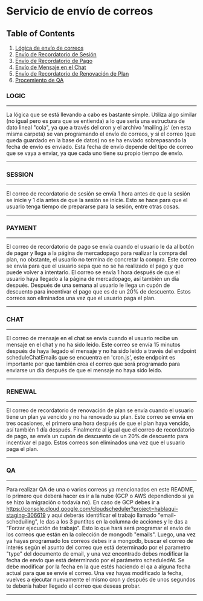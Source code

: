 # Servicio de envío de correos

## Table of Contents

1. [Lógica de envío de correos](#logic)
1. [Envío de Recordatorio de Sesión](#session)
2. [Envío de Recordatorio de Pago](#payment)
3. [Envío de Mensaje en el Chat](#chat)
4. [Envío de Recordatorio de Renovación de Plan](#renewal)
5. [Procemiento de QA](#QA)

### LOGIC

---

La lógica que se está llevando a cabo es bastante simple. Utiliza algo similar (no igual pero es para que se entienda)
a lo que sería una estructura de dato lineal "cola", ya que a través del cron y el archivo 'mailing.js' (en esta misma carpeta)
se van programando el envío de correos, y si el correo (que queda guardado en la base de datos) no se ha enviado sobrepasando
la fecha de envío es enviado.
Esta fecha de envío depende del tipo de correo que se vaya a enviar, ya que cada uno tiene su propio tiempo de envío. 

---

### SESSION

---

El correo de recordatorio de sesión se envía 1 hora antes de que la sesión se inicie y 1 día antes de que la sesión se inicie.
Esto se hace para que el usuario tenga tiempo de prepararse para la sesión, entre otras cosas.

---

### PAYMENT

---

El correo de recordatorio de pago se envía cuando el usuario le da al botón de pagar y llega a la página de mercadopago para
realizar la compra del plan, no obstante, el usuario no termina de concretar la compra. Este correo se envía para que el usuario
sepa que no se ha realizado el pago y que puede volver a intentarlo. El correo se envía 1 hora después de que el usuario
haya llegado a la página de mercadopago, así también un día después. Después de una semana al usuario le llega un cupón de
descuento para incentivar el pago que es de un 20% de descuento. Estos correos son eliminados una vez que el usuario paga el plan.

---

### CHAT

---

El correo de mensaje en el chat se envía cuando el usuario recibe un mensaje en el chat y no ha sido leido. Este correo se envía
15 minutos después de haya llegado el mensaje y no ha sido leido a través del endpoint scheduleChatEmails que se encuentra
en 'cron.js', este endpoint es importante por que también crea el correo que será programado para enviarse un día después de
que el mensaje no haya sido leido.

---

### RENEWAL

---

El correo de recordatorio de renovación de plan se envía cuando el usuario tiene un plan ya vencido y no ha renovado su plan.
Este correo se envía en tres ocasiones, el primero una hora después de que el plan haya vencido, así también 1 día después.
Finalmente al igual que el correo de recordatorio de pago, se envía un cupón de descuento de un 20% de descuento para incentivar
el pago. Estos correos son eliminados una vez que el usuario paga el plan.

---

### QA

---

Para realizar QA de una o varios correos ya mencionados en este README, lo primero que deberá hacer es ir a la nube 
(GCP o AWS dependiendo si ya se hizo la migración o todavía no). En caso de GCP debes ir a 
https://console.cloud.google.com/cloudscheduler?project=hablaqui-staging-306619 y aquí deberás identificar el trabajo 
llamado "email-scheduiling", le das a los 3 puntitos en la columna de acciones y le das a "Forzar ejecución de trabajo". Esto
lo que hará será programar el envío de los correos que están en la colección de mongodb "emails".
Luego, una vez ya hayas programado los correos debes ir a mongodb, buscar el correo de interés según el asunto del correo
que está determinado por el parametro "type" del documento de email, y una vez encontrado debes modificar la fecha de
envío que está determinado por el parámetro scheduledAt. Se debe modificar por la fecha en la que estés haciendo el qa a alguna
fecha actual para que se envíe el correo.
Una vez hayas modificado la fecha, vuelves a ejecutar nuevamente el mismo cron y después de unos segundos te debería haber
llegado el correo que deseas probar.

---
